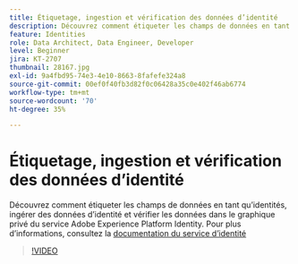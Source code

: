 ```yaml
---
title: Étiquetage, ingestion et vérification des données d’identité
description: Découvrez comment étiqueter les champs de données en tant qu’identités, ingérer les données d’identité et vérifier les données dans le graphique privé dʼAdobe Experience Platform Identity Service.
feature: Identities
role: Data Architect, Data Engineer, Developer
level: Beginner
jira: KT-2707
thumbnail: 28167.jpg
exl-id: 9a4fbd95-74e3-4e10-8663-8fafefe324a8
source-git-commit: 00ef0f40fb3d82f0c06428a35c0e402f46ab6774
workflow-type: tm+mt
source-wordcount: '70'
ht-degree: 35%

---
```


# Étiquetage, ingestion et vérification des données d’identité

Découvrez comment étiqueter les champs de données en tant qu’identités, ingérer des données d’identité et vérifier les données dans le graphique privé du service Adobe Experience Platform Identity. Pour plus d’informations, consultez la [documentation du service d’identité](https://experienceleague.adobe.com/docs/experience-platform/identity/home.html?lang=fr)

>[!VIDEO](https://video.tv.adobe.com/v/28167?learn=on)
